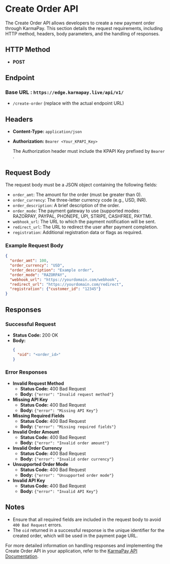 # Create Order API

The Create Order API allows developers to create a new payment order through KarmaPay. This section details the request requirements, including HTTP method, headers, body parameters, and the handling of responses.

## HTTP Method

- **POST**

## Endpoint

### Base URL : `https://edge.karmapay.live/api/v1/`

- `/create-order` (replace with the actual endpoint URL)

## Headers

- **Content-Type:** `application/json`
- **Authorization:** `Bearer <Your_KPAPI_Key>`

  The Authorization header must include the KPAPI Key prefixed by `Bearer `.

## Request Body

The request body must be a JSON object containing the following fields:

- `order_amt`: The amount for the order (must be greater than 0).
- `order_currency`: The three-letter currency code (e.g., USD, INR).
- `order_description`: A brief description of the order.
- `order_mode`: The payment gateway to use (supported modes: RAZORPAY, PAYPAL, PHONEPE, UPI, STRIPE, CASHFREE, PAYTM).
- `webhook_url`: The URL to which the payment notification will be sent.
- `redirect_url`: The URL to redirect the user after payment completion.
- `registration`: Additional registration data or flags as required.

### Example Request Body

```json
{
  "order_amt": 100,
  "order_currency": "USD",
  "order_description": "Example order",
  "order_mode": "RAZORPAY",
  "webhook_url": "https://yourdomain.com/webhook",
  "redirect_url": "https://yourdomain.com/redirect",
  "registration": {"customer_id": "12345"}
}
```

## Responses

### Successful Request

- **Status Code:** 200 OK
- **Body:**
  ```json
  {
    "oid": "<order_id>"
  }
  ```

### Error Responses

- **Invalid Request Method**
  - **Status Code:** 400 Bad Request
  - **Body:** `{"error": "Invalid request method"}`
- **Missing API Key**
  - **Status Code:** 400 Bad Request
  - **Body:** `{"error": "Missing API Key"}`
- **Missing Required Fields**
  - **Status Code:** 400 Bad Request
  - **Body:** `{"error": "Missing required fields"}`
- **Invalid Order Amount**
  - **Status Code:** 400 Bad Request
  - **Body:** `{"error": "Invalid order amount"}`
- **Invalid Order Currency**
  - **Status Code:** 400 Bad Request
  - **Body:** `{"error": "Invalid order currency"}`
- **Unsupported Order Mode**
  - **Status Code:** 400 Bad Request
  - **Body:** `{"error": "Unsupported order mode"}`
- **Invalid API Key**
  - **Status Code:** 400 Bad Request
  - **Body:** `{"error": "Invalid API Key"}`

## Notes

- Ensure that all required fields are included in the request body to avoid `400 Bad Request` errors.
- The `oid` returned in a successful response is the unique identifier for the created order, which will be used in the payment page URL.

For more detailed information on handling responses and implementing the Create Order API in your application, refer to the [KarmaPay API Documentation](#).